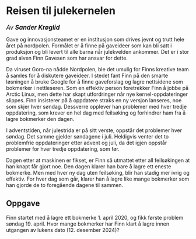 # Reisen til julekernelen
<big>*Av* ***Sander Krøglid***</big>

Gave og innovasjonsteamet er en institusjon som drives jevnt og trutt hele året på nordpolen. Formålet er å finne på gaveideer som kan bli satt i produksjon og bli levert til alle barna når julekvelden ankommer. Det er i stor grad alven Finn Gavesen som har ansvar for dette.

Da viruset Goro-na nådde Nordpolen, ble det umulig for Finns kreative team å samles for å diskutere gaveideer. I stedet fant Finn på den smarte løsningen å bruke Google for å finne gaveforslag og lagre nettsidene som bokmerker i nettleseren. Som en effektiv person foretrekker Finn å jobbe på Arctic Linux, men dette har skapt utfordringer når nye kernel-oppdateringer slippes. Finn insisterer på å oppdatere straks en ny versjon lanseres, noe som skjer hver søndag. Dessverre opplever han problemer med hver tredje oppdatering, som krever en hel dag med feilsøking og forhindrer ham fra å lagre bokmerker den dagen.

I adventstiden, når julestrida er på sitt verste, oppstår det problemer hver søndag. Det samme gjelder søndagene i juli. Heldigvis venter det to problemfrie oppdateringer etter advent og juli, da det igjen oppstår problemer for hver tredje oppdatering, som før.

Dagen etter at maskinen er fikset, er Finn så utmattet etter all feilsøkingen at han knapt får gjort noe. Den dagen klarer han bare å lagre ett eneste bokmerke. Men med hver ny dag uten feilsøking, blir han stadig mer ivrig og effektiv. For hver dag som går, klarer han å lagre like mange bokmerker som han gjorde de to foregående dagene til sammen.

## Oppgave
Finn startet med å lagre ett bokmerke 1. april 2020, og fikk første problem søndag 19. april. Hvor mange bokmerker har Finn klart å lagre innen utgangen av lukens dato (12. desember 2024)?